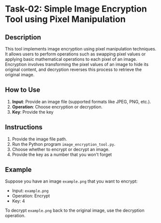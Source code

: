 # Task-02: Simple Image Encryption Tool using Pixel Manipulation

## Description
This tool implements image encryption using pixel manipulation techniques. It allows users to perform operations such as swapping pixel values or applying basic mathematical operations to each pixel of an image. Encryption involves transforming the pixel values of an image to hide its original content, and decryption reverses this process to retrieve the original image.

## How to Use
1. **Input**: Provide an image file (supported formats like JPEG, PNG, etc.).
2. **Operation**: Choose encryption or decryption.
3. **Key**: Provide the key

## Instructions
1. Provide the image file path.
2. Run the Python program `image_encryption_tool.py`.
3. Choose whether to encrypt or decrypt an image.
4. Provide the key as a number that you won't forget

## Example
Suppose you have an image `example.png` that you want to encrypt:
- Input: `example.png`
- Operation: Encrypt
- Key: 4

To decrypt `example.png` back to the original image, use the decryption operation.

